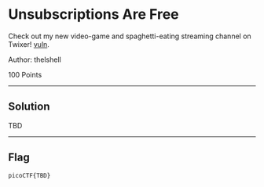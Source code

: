 # Unsubscriptions Are Free

Check out my new video-game and spaghetti-eating streaming channel on Twixer! [vuln](./vuln.c).

Author: thelshell

100 Points

---
## Solution

TBD

---
## Flag
```
picoCTF{TBD}
```